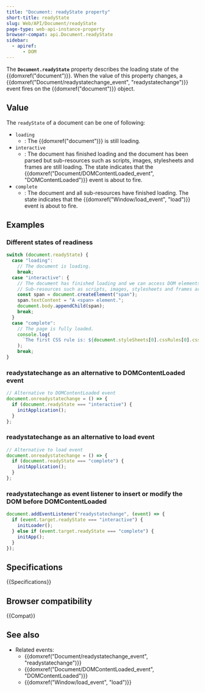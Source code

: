 ```yaml
---
title: "Document: readyState property"
short-title: readyState
slug: Web/API/Document/readyState
page-type: web-api-instance-property
browser-compat: api.Document.readyState
sidebar:
  - apiref:
      - DOM
---
```


The **`Document.readyState`** property describes the loading state of the {{domxref("document")}}.
When the value of this property changes, a {{domxref("Document/readystatechange_event", "readystatechange")}} event fires on the {{domxref("document")}} object.

## Value

The `readyState` of a document can be one of following:

- `loading`
  - : The {{domxref("document")}} is still loading.
- `interactive`
  - : The document has finished loading and the document has been parsed but sub-resources
    such as scripts, images, stylesheets and frames are still loading. The state indicates that
    the {{domxref("Document/DOMContentLoaded_event", "DOMContentLoaded")}} event is about to fire.
- `complete`
  - : The document and all sub-resources have finished loading. The state indicates that
    the {{domxref("Window/load_event", "load")}} event is about to fire.

## Examples

### Different states of readiness

```js
switch (document.readyState) {
  case "loading":
    // The document is loading.
    break;
  case "interactive": {
    // The document has finished loading and we can access DOM elements.
    // Sub-resources such as scripts, images, stylesheets and frames are still loading.
    const span = document.createElement("span");
    span.textContent = "A <span> element.";
    document.body.appendChild(span);
    break;
  }
  case "complete":
    // The page is fully loaded.
    console.log(
      `The first CSS rule is: ${document.styleSheets[0].cssRules[0].cssText}`,
    );
    break;
}
```

### readystatechange as an alternative to DOMContentLoaded event

```js
// Alternative to DOMContentLoaded event
document.onreadystatechange = () => {
  if (document.readyState === "interactive") {
    initApplication();
  }
};
```

### readystatechange as an alternative to load event

```js
// Alternative to load event
document.onreadystatechange = () => {
  if (document.readyState === "complete") {
    initApplication();
  }
};
```

### readystatechange as event listener to insert or modify the DOM before DOMContentLoaded

```js
document.addEventListener("readystatechange", (event) => {
  if (event.target.readyState === "interactive") {
    initLoader();
  } else if (event.target.readyState === "complete") {
    initApp();
  }
});
```

## Specifications

{{Specifications}}

## Browser compatibility

{{Compat}}

## See also

- Related events:
  - {{domxref("Document/readystatechange_event", "readystatechange")}}
  - {{domxref("Document/DOMContentLoaded_event", "DOMContentLoaded")}}
  - {{domxref("Window/load_event", "load")}}
